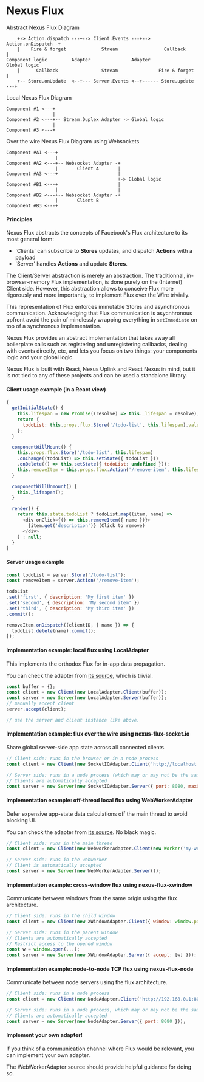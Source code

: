 Nexus Flux
==========

Abstract Nexus Flux Diagram
```
    +-> Action.dispatch ---+--> Client.Events ---+--> Action.onDispatch -+
    |    Fire & forget             Stream                 Callback       |
Component logic         Adapter               Adapter               Global logic
    |      Callback                Stream               Fire & forget    |
    +-- Store.onUpdate  <--+--- Server.Events <--+------ Store.update ---+
```


Local Nexus Flux Diagram
```
Component #1 <---+
                 |
Component #2 <---+-- Stream.Duplex Adapter -> Global logic
                 |
Component #3 <---+

```

Over the wire Nexus Flux Diagram using Websockets
```
Component #A1 <---+
                  |
Component #A2 <---+-- Websocket Adapter -+
                  |       Client A       |
Component #A3 <---+                      |
                                         +-> Global logic
Component #B1 <---+                      |
                  |                      |
Component #B2 <---+-- Websocket Adapter -+
                  |       Client B
Component #B3 <---+
```

#### Principles

Nexus Flux abstracts the concepts of Facebook's Flux architecture to its most general form:
- 'Clients' can subscribe to __Stores__ updates, and dispatch __Actions__ with a payload
- 'Server' handles __Actions__ and update __Stores__.

The Client/Server abstraction is merely an abstraction. The traditionnal, in-browser-memory
Flux implementation, is done purely on the (Internet) Client side. However, this abstraction allows
to conceive Flux more rigorously and more importantly, to implement Flux over the Wire trivially.

This representation of Flux enforces immutable Stores and asynchronous communication. Acknowledging
that Flux communication is asycnhronous upfront avoid the pain of mindlessly wrapping everything in `setImmediate`
on top of a synchronous implementation.

Nexus Flux provides an abstract implementation that takes away all boilerplate calls such as registering and unregistering callbacks, dealing with events directly, etc,
and lets you focus on two things: your components logic and your global logic.

Nexus Flux is built with React, Nexus Uplink and React Nexus in mind, but it is not tied to any of these projects and can be used a standalone library.

#### Client usage example (in a React view)

```js
{
  getInitialState() {
    this.lifespan = new Promise((resolve) => this._lifespan = resolve);
    return {
      todoList: this.props.flux.Store('/todo-list', this.lifespan).value,
    };
  }

  componentWillMount() {
    this.props.flux.Store('/todo-list', this.lifespan)
    .onChange((todoList) => this.setState({ todoList }))
    .onDelete(() => this.setState({ todoList: undefined }));
    this.removeItem = this.props.flux.Action('/remove-item', this.lifespan).dispatch;
  }

  componentWillUnmount() {
    this._lifespan();
  }

  render() {
    return this.state.todoList ? todoList.map((item, name) =>
      <div onClick={() => this.removeItem({ name })}>
        {item.get('description')} (Click to remove)
      </div>
    ) : null;
  }
}
```

#### Server usage example

```js
const todoList = server.Store('/todo-list');
const removeItem = server.Action('/remove-item');

todoList
.set('first', { description: 'My first item' })
.set('second', { description: 'My second item' })
.set('third', { description: 'My third item' })
.commit();

removeItem.onDispatch((clientID, { name }) => {
  todoList.delete(name).commit();
});
```

#### Implementation example: local flux using LocalAdapter

This implements the orthodox Flux for in-app data propagation.

You can check the adapter from [its source](https://github.com/elierotenberg/nexus-flux/tree/master/src/LocalAdapter.js), which is trivial.

```js
const buffer = {};
const client = new Client(new LocalAdapter.Client(buffer));
const server = new Server(new LocalAdapter.Server(buffer));
// manually accept client
server.accept(client);

// use the server and client instance like above.
```

#### Implementation example: flux over the wire using nexus-flux-socket.io

Share global server-side app state across all connected clients.

```js
// Client side: runs in the browser or in a node process
const client = new Client(new SocketIOAdapter.Client('http://localhost:8080'));
```

```js
// Server side: runs in a node process (which may or may not be the same process as the client)
// Clients are automatically accepted
const server = new Server(new SocketIOAdapter.Server({ port: 8080, maxClients: 50000 });
```

#### Implementation example: off-thread local flux using WebWorkerAdapter

Defer expensive app-state data calculations off the main thread to avoid blocking UI.

You can check the adapter from [its source](https://github.com/elierotenberg/nexus-flux/tree/master/src/WebWorkerAdapter.js). No black magic.

```js
// Client side: runs in the main thread
const client = new Client(new WebworkerAdapter.Client(new Worker('my-web-worker.js')));
```

```js
// Server side: runs in the webworker
// Client is automatically accepted
const server = new Server(new WebWorkerAdapter.Server());
```

#### Implementation example: cross-window flux using nexus-flux-xwindow

Communicate between windows from the same origin using the flux architecture.

```js
// Client side: runs in the child window
const client = new Client(new XWindowAdapter.Client({ window: window.parent }));
```

```js
// Server side: runs in the parent window
// Clients are automatically accepted
// Restrict access to the opened window
const w = window.open(...);
const server = new Server(new XWindowAdapter.Server({ accept: [w] }));
```

#### Implementation example: node-to-node TCP flux using nexus-flux-node

Communicate between node servers using the flux architecture.

```js
// Client side: runs in a node process
const client = new Client(new NodeAdapter.Client('http://192.168.0.1:8080'));
```

```js
// Server side: runs in a node process, which may or may not be the same process as the client
// Clients are automatically accepted
const server = new Server(new NodeAdapter.Server({ port: 8080 }));
```


#### Implement your own adapter!

If you think of a communication channel where Flux would be relevant, you can implement your own adapter.

The WebWorkerAdapter source should provide helpful guidance for doing so.
